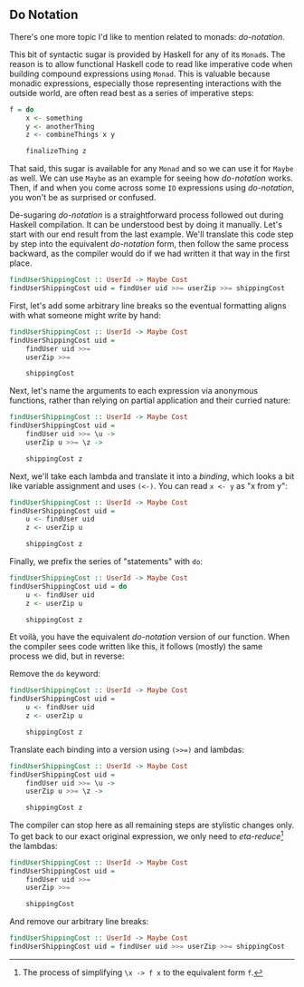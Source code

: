 ## Do Notation

There's one more topic I'd like to mention related to monads: *do-notation*.

This bit of syntactic sugar is provided by Haskell for any of its `Monad`s. The
reason is to allow functional Haskell code to read like imperative code when
building compound expressions using `Monad`. This is valuable because monadic
expressions, especially those representing interactions with the outside world,
are often read best as a series of imperative steps:

```haskell
f = do
    x <- something
    y <- anotherThing
    z <- combineThings x y

    finalizeThing z
```

That said, this sugar is available for any `Monad` and so we can use it for
`Maybe` as well. We can use `Maybe` as an example for seeing how *do-notation*
works. Then, if and when you come across some `IO` expressions using
*do-notation*, you won't be as surprised or confused.

De-sugaring *do-notation* is a straightforward process followed out during
Haskell compilation. It can be understood best by doing it manually. Let's start
with our end result from the last example. We'll translate this code
step by step into the equivalent *do-notation* form, then follow the same
process backward, as the compiler would do if we had written it that way in the
first place.

```haskell
findUserShippingCost :: UserId -> Maybe Cost
findUserShippingCost uid = findUser uid >>= userZip >>= shippingCost
```

First, let's add some arbitrary line breaks so the eventual formatting aligns
with what someone might write by hand:

```haskell
findUserShippingCost :: UserId -> Maybe Cost
findUserShippingCost uid =
    findUser uid >>=
    userZip >>=

    shippingCost
```

Next, let's name the arguments to each expression via anonymous functions,
rather than relying on partial application and their curried nature:

```haskell
findUserShippingCost :: UserId -> Maybe Cost
findUserShippingCost uid =
    findUser uid >>= \u ->
    userZip u >>= \z ->

    shippingCost z
```

Next, we'll take each lambda and translate it into a *binding*, which looks a
bit like variable assignment and uses `(<-)`. You can read `x <- y` as "x from
y":

```haskell
findUserShippingCost :: UserId -> Maybe Cost
findUserShippingCost uid =
    u <- findUser uid
    z <- userZip u

    shippingCost z
```

Finally, we prefix the series of "statements" with `do`:

```haskell
findUserShippingCost :: UserId -> Maybe Cost
findUserShippingCost uid = do
    u <- findUser uid
    z <- userZip u

    shippingCost z
```

Et voilà, you have the equivalent *do-notation* version of our function. When
the compiler sees code written like this, it follows (mostly) the same process
we did, but in reverse:

Remove the `do` keyword:

```haskell
findUserShippingCost :: UserId -> Maybe Cost
findUserShippingCost uid =
    u <- findUser uid
    z <- userZip u

    shippingCost z
```

Translate each binding into a version using `(>>=)` and lambdas:

```haskell
findUserShippingCost :: UserId -> Maybe Cost
findUserShippingCost uid =
    findUser uid >>= \u ->
    userZip u >>= \z ->

    shippingCost z
```

The compiler can stop here as all remaining steps are stylistic changes only. To
get back to our exact original expression, we only need to
*eta-reduce*[^eta-reduce] the lambdas:

```haskell
findUserShippingCost :: UserId -> Maybe Cost
findUserShippingCost uid =
    findUser uid >>=
    userZip >>=

    shippingCost
```

And remove our arbitrary line breaks:


```haskell
findUserShippingCost :: UserId -> Maybe Cost
findUserShippingCost uid = findUser uid >>= userZip >>= shippingCost
```

[^eta-reduce]: The process of simplifying `\x -> f x` to the equivalent form `f`.
